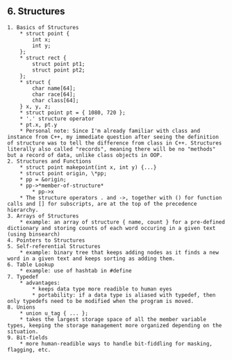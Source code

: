 ## 6. Structures
	1. Basics of Structures
		* struct point {
			int x;
			int y;
		};
		* struct rect {
			struct point pt1;
			struct point pt2;
		};
		* struct {
			char name[64];
			char race[64];
			char class[64];
		} x, y, z;
		* struct point pt = { 1080, 720 };
		* '.' structure operator
		* pt.x, pt.y
		* Personal note: Since I'm already familiar with class and instance from C++, my immediate question after seeing the definition of structure was to tell the difference from class in C++. Structures literally also called "records", meaning there will be no "methods" but a record of data, unlike class objects in OOP.
	2. Structures and Functions
		* struct point makepoint(int x, int y) {...}
		* struct point origin, \*pp;
		* pp = &origin;
		* pp->*member-of-structure*
			* pp->x
		* The structure operators . and ->, together with () for function calls and [] for subscripts, are at the top of the precedence hierarchy.
	3. Arrays of Structures
		* example: an array of structure { name, count } for a pre-defined dictionary and storing counts of each word occuring in a given text (using binsearch)
	4. Pointers to Structures
	5. Self-referential Structures
		* example: binary tree that keeps adding nodes as it finds a new word in a given text and keeps sorting as adding them.
	6. Table Lookup
		* example: use of hashtab in #define
	7. Typedef
		* advantages:
			* keeps data type more readible to human eyes
			* portability: if a data type is aliased with typedef, then only typedefs need to be modified when the program is moved.
	8. Unions
		* union u_tag { ... };
		* takes the largest storage space of all the member variable types, keeping the storage management more organized depending on the situation.
	9. Bit-fields
		* more human-readible ways to handle bit-fiddling for masking, flagging, etc.
